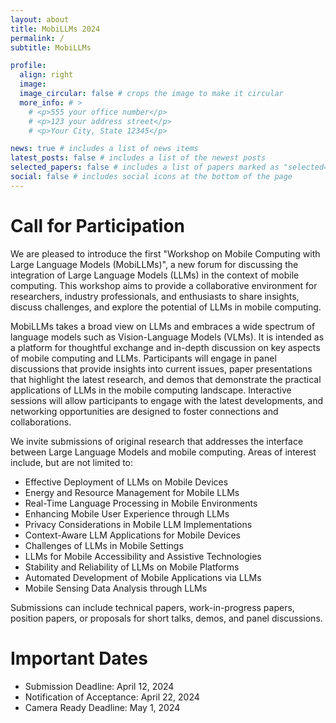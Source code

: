 ```yaml
---
layout: about
title: MobiLLMs 2024
permalink: /
subtitle: MobiLLMs

profile:
  align: right
  image:
  image_circular: false # crops the image to make it circular
  more_info: # >
    # <p>555 your office number</p>
    # <p>123 your address street</p>
    # <p>Your City, State 12345</p>

news: true # includes a list of news items
latest_posts: false # includes a list of the newest posts
selected_papers: false # includes a list of papers marked as "selected={true}"
social: false # includes social icons at the bottom of the page
---
```


# Call for Participation

We are pleased to introduce the first "Workshop on Mobile Computing with Large Language Models
(MobiLLMs)", a new forum for discussing the integration of Large Language Models (LLMs) in the
context of mobile computing. This workshop aims to provide a collaborative environment for
researchers, industry professionals, and enthusiasts to share insights, discuss challenges, and
explore the potential of LLMs in mobile computing.

MobiLLMs takes a broad view on LLMs and embraces a wide spectrum of language models such as
Vision-Language Models (VLMs). It is intended as a platform for thoughtful exchange and in-depth
discussion on key aspects of mobile computing and LLMs. Participants will engage in panel
discussions that provide insights into current issues, paper presentations that highlight the latest
research, and demos that demonstrate the practical applications of LLMs in the mobile computing
landscape. Interactive sessions will allow participants to engage with the latest developments, and
networking opportunities are designed to foster connections and collaborations.

We invite submissions of original research that addresses the interface between Large Language
Models and mobile computing. Areas of interest include, but are not limited to:

* Effective Deployment of LLMs on Mobile Devices
* Energy and Resource Management for Mobile LLMs
* Real-Time Language Processing in Mobile Environments
* Enhancing Mobile User Experience through LLMs
* Privacy Considerations in Mobile LLM Implementations
* Context-Aware LLM Applications for Mobile Devices
* Challenges of LLMs in Mobile Settings
* LLMs for Mobile Accessibility and Assistive Technologies
* Stability and Reliability of LLMs on Mobile Platforms
* Automated Development of Mobile Applications via LLMs
* Mobile Sensing Data Analysis through LLMs

Submissions can include technical papers, work-in-progress papers, position papers, or proposals for
short talks, demos, and panel discussions.

# Important Dates

* Submission Deadline: April 12, 2024
* Notification of Acceptance: April 22, 2024
* Camera Ready Deadline: May 1, 2024
